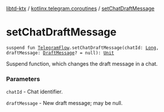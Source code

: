 [libtd-ktx](../index.md) / [kotlinx.telegram.coroutines](index.md) / [setChatDraftMessage](./set-chat-draft-message.md)

# setChatDraftMessage

`suspend fun `[`TelegramFlow`](../kotlinx.telegram.core/-telegram-flow/index.md)`.setChatDraftMessage(chatId: `[`Long`](https://kotlinlang.org/api/latest/jvm/stdlib/kotlin/-long/index.html)`, draftMessage: `[`DraftMessage`](https://tdlibx.github.io/td/docs/org/drinkless/td/libcore/telegram/TdApi/DraftMessage.html)`? = null): `[`Unit`](https://kotlinlang.org/api/latest/jvm/stdlib/kotlin/-unit/index.html)

Suspend function, which changes the draft message in a chat.

### Parameters

`chatId` - Chat identifier.

`draftMessage` - New draft message; may be null.